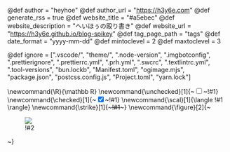 <!-- textlint-disable -->

<!--
global page variables
-->
@def author = "heyhoe"
@def author_url = "https://h3y6e.com"
@def generate_rss = true
@def website_title = "#a5ebec"
@def website_description = "へいほぅの殴り書き"
@def website_url = "https://h3y6e.github.io/blog-spikey"
@def tag_page_path = "tags"
@def date_format = "yyyy-mm-dd"
@def mintoclevel = 2
@def maxtoclevel = 3


<!--
Add here files or directories that should be ignored by Franklin, otherwise
these files might be copied and, if markdown, processed by Franklin which
you might not want. Indicate directories by ending the name with a `/`.
-->
@def ignore = [".vscode/", "theme/", ".node-version", ".imgbotconfig",
    ".prettierignore", ".prettierrc.yml", ".prh.yml", ".swcrc", ".textlintrc.yml",
    ".tool-versions", "bun.lockb", "Manifest.toml", "ogimage.mjs", "package.json",
    "postcss.config.js", "Project.toml", "yarn.lock"]

<!--
Add here global latex commands to use throughout your
pages. It can be math commands but does not need to be.
For instance:
* \newcommand{\phrase}{This is a long phrase to copy.}
-->
\newcommand{\R}{\mathbb R}
\newcommand{\unchecked}[1]{~~~<input type="checkbox" />~~~!#1}
\newcommand{\checked}[1]{~~~<input type="checkbox" checked />~~~!#1}
\newcommand{\scal}[1]{\langle !#1 \rangle}
\newcommand{\strike}[1]{~~~<s>!#1</s>~~~}
\newcommand{\figure}[2]{~~~<figure><img src="!#1"/><figcaption>!#2</figcaption></figure>~~~}

<!-- textlint-enable -->
